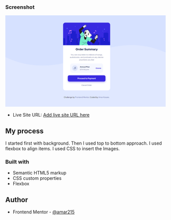 ### Screenshot
![Order Summary Component](images/Screenshot%20(11).png)

- Live Site URL: [Add live site URL here](https://your-live-site-url.com)

## My process

I started first with background. Then I used top to bottom approach.
I used flexbox to align items.
I used CSS to insert the Images.


### Built with

- Semantic HTML5 markup
- CSS custom properties
- Flexbox

## Author

- Frontend Mentor - [@amar215](https://www.frontendmentor.io/profile/amar215)